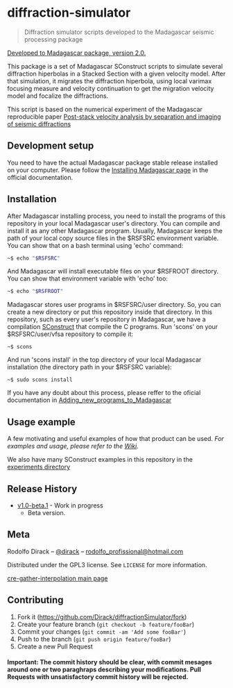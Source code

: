 # diffraction-simulator
> Diffraction simulator scripts developed to the Madagascar seismic processing package

[Developed to Madagascar package, version 2.0.](http://www.ahay.org/wiki/Main_Page)

This package is a set of Madagascar SConstruct scripts to simulate several diffraction hiperbolas in a Stacked Section
with a given velocity model. After that simulation, it migrates the diffraction hiperbola, using local varimax focusing
measure and velocity continuation to get the migration velocity model and focalize the diffractions.

This script is based on the numerical experiment of the Madagascar reproducible paper
[Post-stack velocity analysis by separation and imaging of seismic diffractions](http://www.reproducibility.org/RSF/book/tccs/diffr/paper_html/)


## Development setup

You need to have the actual Madagascar package stable release installed on your computer. Please follow the
[Installing Madagascar page](http://www.ahay.org/wiki/Installation) in the official documentation.

## Installation

After Madagascar installing process, you need to install the programs of this repository in your local Madagascar user's
directory. You can compile and install it as any other Madagascar program. 
Usually, Madagascar keeps the path of your local copy source files in the $RSFSRC environment variable. You can
show that on a bash terminal using 'echo' command:

```sh
~$ echo "$RSFSRC"
```

And Madagascar will install executable files on your $RSFROOT directory. You can show that environment variable
with 'echo' too:

```sh
~$ echo "$RSFROOT"
```

Madagascar stores user programs in $RSFSRC/user directory. So, you can create a new directory or put this
repository inside that directory. In this repository, such as every user's repository in Madagascar, we have a compilation 
[SConstruct](https://github.com/Dirack/vfsa/blob/master/SConstruct) that compile the C programs.
Run 'scons' on your $RSFSRC/user/vfsa repository to compile it:

```shell
~$ scons
```

And run 'scons install' in the top directory of your local Madagascar installation 
(the directory path in your $RSFSRC variable):

```shell
~$ sudo scons install
```

If you have any doubt about this process, please reffer to the oficial documentation in 
[Adding_new_programs_to_Madagascar](http://www.ahay.org/wiki/Adding_new_programs_to_Madagascar)

## Usage example

A few motivating and useful examples of how that product can be used. 
_For examples and usage, please refer to the [Wiki](https://github.com/Dirack/diffractionSimulator/wiki)._

We also have many SConstruct examples in this repository in the
[experiments directory](https://github.com/Dirack/diffractionSimulator/tree/study/0.1/study)

## Release History
   
* [v1.0-beta.1](https://github.com/Dirack/diffractionSimulator/releases/tag/v1.0) - Work in progress
  * Beta version.
  
## Meta

Rodolfo Dirack – [@dirack](https://github.com/Dirack) – rodolfo_profissional@hotmail.com

Distributed under the GPL3 license. See ``LICENSE`` for more information.

[cre-gather-interpolation main page](https://github.com/Dirack/diffractionSimulator)

## Contributing

1. Fork it (<https://github.com/Dirack/diffractionSimulator/fork>)
2. Create your feature branch (`git checkout -b feature/fooBar`)
3. Commit your changes (`git commit -am 'Add some fooBar'`)
4. Push to the branch (`git push origin feature/fooBar`)
5. Create a new Pull Request

#### Important: The commit history should be clear, with commit mesages around one or two paraghraps describing your modifications. Pull Requests with unsatisfactory commit history will be rejected.
